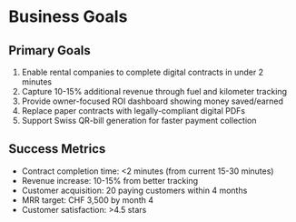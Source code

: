 # Business Goals

## Primary Goals

1. Enable rental companies to complete digital contracts in under 2 minutes
2. Capture 10-15% additional revenue through fuel and kilometer tracking
3. Provide owner-focused ROI dashboard showing money saved/earned
4. Replace paper contracts with legally-compliant digital PDFs
5. Support Swiss QR-bill generation for faster payment collection

## Success Metrics

- Contract completion time: <2 minutes (from current 15-30 minutes)
- Revenue increase: 10-15% from better tracking
- Customer acquisition: 20 paying customers within 4 months
- MRR target: CHF 3,500 by month 4
- Customer satisfaction: >4.5 stars
